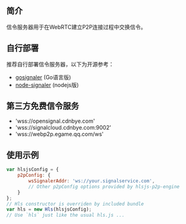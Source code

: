 
## 简介
信令服务器用于在WebRTC建立P2P连接过程中交换信令。

## 自行部署
推荐自行部署信令服务器，以下为开源参考：
- [gosignaler](https://github.com/cdnbye/gosignaler) (Go语言版)
- [node-signaler](https://github.com/cdnbye/node-signaler) (nodejs版)

## 第三方免费信令服务
- 'wss://opensignal.cdnbye.com'
- 'wss://signalcloud.cdnbye.com:9002'
- 'wss://webp2p.egame.qq.com/ws'

## 使用示例
```javascript
var hlsjsConfig = {
    p2pConfig: {
        wsSignalerAddr: 'ws://your.signalservice.com',
        // Other p2pConfig options provided by hlsjs-p2p-engine
    }
};
// Hls constructor is overriden by included bundle
var hls = new Hls(hlsjsConfig);
// Use `hls` just like the usual hls.js ...
```
